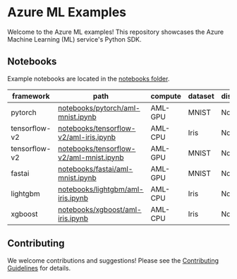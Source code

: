 # Azure ML Examples

Welcome to the Azure ML examples! This repository showcases the Azure Machine Learning (ML) service's Python SDK.

## Notebooks

Example notebooks are located in the [notebooks folder](notebooks).

|framework|path|compute|dataset|distribution|
|-|-|-|-|-|
|pytorch|[notebooks/pytorch/aml-mnist.ipynb](notebooks/pytorch/aml-mnist.ipynb)|AML-GPU|MNIST|None|
|tensorflow-v2|[notebooks/tensorflow-v2/aml-iris.ipynb](notebooks/tensorflow-v2/aml-iris.ipynb)|AML-CPU|Iris|None|
|tensorflow-v2|[notebooks/tensorflow-v2/aml-mnist.ipynb](notebooks/tensorflow-v2/aml-mnist.ipynb)|AML-GPU|MNIST|None|
|fastai|[notebooks/fastai/aml-mnist.ipynb](notebooks/fastai/aml-mnist.ipynb)|AML-GPU|MNIST|None|
|lightgbm|[notebooks/lightgbm/aml-iris.ipynb](notebooks/lightgbm/aml-mnist.ipynb)|AML-CPU|Iris|None|
|xgboost|[notebooks/xgboost/aml-iris.ipynb](notebooks/xgboost/aml-mnist.ipynb)|AML-CPU|Iris|None|

## Contributing

We welcome contributions and suggestions! Please see the [Contributing Guidelines](CONTRIBUTING.md) for details.

